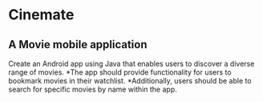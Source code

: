 # Cinemate

## A Movie mobile application

Create an Android app using Java that enables users to discover a diverse range of movies. 
*The app should provide functionality for users to bookmark movies in their watchlist. 
*Additionally, users should be able to search for specific movies by name within the app.






